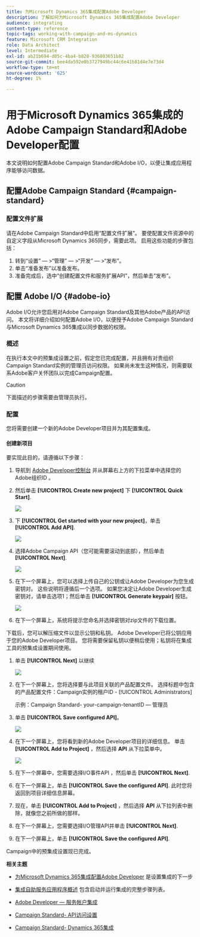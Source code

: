 ```yaml
---
title: 为Microsoft Dynamics 365集成配置Adobe Developer
description: 了解如何为Microsoft Dynamics 365集成配置Adobe Developer
audience: integrating
content-type: reference
topic-tags: working-with-campaign-and-ms-dynamics
feature: Microsoft CRM Integration
role: Data Architect
level: Intermediate
exl-id: ab21b694-d05c-4ba4-b828-936803651b82
source-git-commit: bee4da592e0b3727949bc44c6e41b81d4e7e73d4
workflow-type: tm+mt
source-wordcount: '625'
ht-degree: 1%

---
```


# 用于Microsoft Dynamics 365集成的Adobe Campaign Standard和Adobe Developer配置

本文说明如何配置Adobe Campaign Standard和Adobe I/O，以便让集成应用程序能够访问数据。

## 配置Adobe Campaign Standard {#campaign-standard}

### 配置文件扩展

请在Adobe Campaign Standard中启用“配置文件扩展”。   要使配置文件资源中的自定义字段从Microsoft Dynamics 365同步，需要此项。   启用这些功能的步骤包括：

1. 转到“设置” — >“管理” — >“开发” — >“发布”。
1. 单击“准备发布”以准备发布。
1. 准备完成后，选中“创建配置文件和服务扩展API”，然后单击“发布”。

## 配置 Adobe I/O {#adobe-io}

Adobe I/O允许您启用对Adobe Campaign Standard及其他Adobe产品的API访问。   本文将详细介绍如何配置Adobe I/O，以便授予Adobe Campaign Standard与Microsoft Dynamics 365集成以同步数据的权限。

### 概述

在执行本文中的预集成设置之前，假定您已完成配置，并且拥有对贵组织Campaign Standard实例的管理员访问权限。  如果尚未发生这种情况，则需要联系Adobe客户关怀团队以完成Campaign配置。

>[!CAUTION]
>
>下面描述的步骤需要由管理员执行。

### 配置

您将需要创建一个新的Adobe Developer项目并为其配置集成。

#### 创建新项目

要实现此目的，请遵循以下步骤：

1. 导航到 [Adobe Developer控制台](https://console.adobe.io/home#) 并从屏幕右上方的下拉菜单中选择您的Adobe组织ID 。

1. 然后单击 **[!UICONTROL Create new project]** 下 **[!UICONTROL Quick Start]**.

   ![](assets/adobeIO1.png)

1. 下 **[!UICONTROL Get started with your new project]**，单击 **[!UICONTROL Add API]**.

   ![](assets/adobeIO2.png)

1. 选择Adobe Campaign API（您可能需要滚动到底部），然后单击 **[!UICONTROL Next]**.

   ![](assets/adobeIO3.png)

1. 在下一个屏幕上，您可以选择上传自己的公钥或让Adobe Developer为您生成密钥对。 这些说明将遵循后一个选项。 如果您决定让Adobe Developer生成密钥对，请单击选项1；然后单击 **[!UICONTROL Generate keypair]** 按钮。

   ![](assets/adobeIO4.png)

1. 在下一个屏幕上，系统将提示您命名并选择密钥对zip文件的下载位置。

下载后，您可以解压缩文件以显示公钥和私钥。 Adobe Developer已将公钥应用于您的Adobe Developer项目。 您将需要保留私钥以便稍后使用；私钥将在集成工具的预集成设置期间使用。

1. 单击 **[!UICONTROL Next]** 以继续

   ![](assets/adobeIO5.png)

1. 在下一个屏幕上，您将选择要与此项目关联的产品配置文件。 选择标题中包含的产品配置文件：Campaign实例的租户ID - [!UICONTROL Administrators]

   示例：Campaign Standard- your-campaign-tenantID — 管理员

1. 单击 **[!UICONTROL Save configured API]**。

   ![](assets/adobeIO6.png)

1. 在下一个屏幕上，您将看到新的Adobe Developer项目的详细信息。 单击 **[!UICONTROL Add to Project]** ，然后选择 **API** 从下拉菜单中。

   ![](assets/adobeIO7.png)

1. 在下一个屏幕中，您需要选择I/O事件API ，然后单击 **[!UICONTROL Next]**.

1. 在下一个屏幕上，单击 **[!UICONTROL Save the configured API]**.  此时您将返回到项目详细信息屏幕。

1. 现在，单击 **[!UICONTROL Add to Project]** ，然后选择 **API** 从下拉列表中删除，就像您之前所做的那样。

1. 在下一个屏幕上，您需要选择I/O管理API并单击 **[!UICONTROL Next]**.

1. 在下一个屏幕上，单击 **[!UICONTROL Save the configured API]**.

Campaign中的预集成设置现已完成。

**相关主题**

* [为Microsoft Dynamics 365集成配置Adobe Developer](../../integrating/using/d365-acs-configure-adobe-io.md) 是设置集成的下一步
* [集成自助服务应用程序概述](../../integrating/using/d365-acs-self-service-app-quick-start-guide.md) 包含启动并运行集成的完整步骤列表。


* [Adobe Developer — 服务帐户集成](https://developer.adobe.com/developer-console/docs/guides/#!AdobeDocs/adobeio-auth/master/AuthenticationOverview/ServiceAccountIntegration.md)
* [Campaign Standard- API访问设置](../../api/using/setting-up-api-access.md)
* [Campaign Standard- Dynamics 365集成](../../integrating/using/d365-acs-configure-d365.md)
